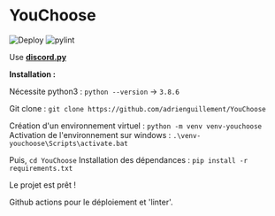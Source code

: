 # YouChoose

![Deploy](https://github.com/adrienguillement/YouChoose/workflows/Deploy/badge.svg) ![pylint](https://github.com/adrienguillement/YouChoose/workflows/Linting/badge.svg)

Use [**discord.py**](https://discordpy.readthedocs.io/en/latest/)


**Installation :**

Nécessite python3 : `python --version` -> `3.8.6`

Git clone : `git clone https://github.com/adrienguillement/YouChoose`

Création d'un environnement virtuel : `python -m venv venv-youchoose`
Activation de l'environnement sur windows : `.\venv-youchoose\Scripts\activate.bat`

Puis, `cd YouChoose`
Installation des dépendances : `pip install -r requirements.txt`

Le projet est prêt !

Github actions pour le déploiement et 'linter'.
